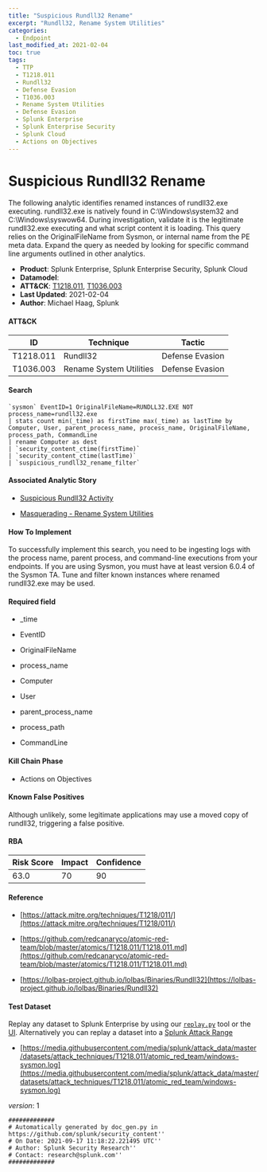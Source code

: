 ```yaml
---
title: "Suspicious Rundll32 Rename"
excerpt: "Rundll32, Rename System Utilities"
categories:
  - Endpoint
last_modified_at: 2021-02-04
toc: true
tags:
  - TTP
  - T1218.011
  - Rundll32
  - Defense Evasion
  - T1036.003
  - Rename System Utilities
  - Defense Evasion
  - Splunk Enterprise
  - Splunk Enterprise Security
  - Splunk Cloud
  - Actions on Objectives
---
```


# Suspicious Rundll32 Rename

The following analytic identifies renamed instances of rundll32.exe executing. rundll32.exe is natively found in C:\Windows\system32 and C:\Windows\syswow64. During investigation, validate it is the legitimate rundll32.exe executing and what script content it is loading. This query relies on the OriginalFileName from Sysmon, or internal name from the PE meta data. Expand the query as needed by looking for specific command line arguments outlined in other analytics.

- **Product**: Splunk Enterprise, Splunk Enterprise Security, Splunk Cloud
- **Datamodel**:
- **ATT&CK**: [T1218.011](https://attack.mitre.org/techniques/T1218/011/), [T1036.003](https://attack.mitre.org/techniques/T1036/003/)
- **Last Updated**: 2021-02-04
- **Author**: Michael Haag, Splunk


#### ATT&CK

| ID          | Technique   | Tactic       |
| ----------- | ----------- |--------------|
| T1218.011 | Rundll32 | Defense Evasion |
| T1036.003 | Rename System Utilities | Defense Evasion |


#### Search

```
`sysmon` EventID=1 OriginalFileName=RUNDLL32.EXE NOT process_name=rundll32.exe 
| stats count min(_time) as firstTime max(_time) as lastTime by Computer, User, parent_process_name, process_name, OriginalFileName, process_path, CommandLine 
| rename Computer as dest 
| `security_content_ctime(firstTime)`
| `security_content_ctime(lastTime)`
| `suspicious_rundll32_rename_filter`
```

#### Associated Analytic Story

* [Suspicious Rundll32 Activity](_stories/suspicious_rundll32_activity)

* [Masquerading - Rename System Utilities](_stories/masquerading_-_rename_system_utilities)


#### How To Implement
To successfully implement this search, you need to be ingesting logs with the process name, parent process, and command-line executions from your endpoints. If you are using Sysmon, you must have at least version 6.0.4 of the Sysmon TA. Tune and filter known instances where renamed rundll32.exe may be used.

#### Required field

* _time

* EventID

* OriginalFileName

* process_name

* Computer

* User

* parent_process_name

* process_path

* CommandLine


#### Kill Chain Phase

* Actions on Objectives


#### Known False Positives
Although unlikely, some legitimate applications may use a moved copy of rundll32, triggering a false positive.



#### RBA

| Risk Score  | Impact      | Confidence   |
| ----------- | ----------- |--------------|
| 63.0 | 70 | 90 |



#### Reference


* [https://attack.mitre.org/techniques/T1218/011/](https://attack.mitre.org/techniques/T1218/011/)

* [https://github.com/redcanaryco/atomic-red-team/blob/master/atomics/T1218.011/T1218.011.md](https://github.com/redcanaryco/atomic-red-team/blob/master/atomics/T1218.011/T1218.011.md)

* [https://lolbas-project.github.io/lolbas/Binaries/Rundll32](https://lolbas-project.github.io/lolbas/Binaries/Rundll32)



#### Test Dataset
Replay any dataset to Splunk Enterprise by using our [`replay.py`](https://github.com/splunk/attack_data#using-replaypy) tool or the [UI](https://github.com/splunk/attack_data#using-ui).
Alternatively you can replay a dataset into a [Splunk Attack Range](https://github.com/splunk/attack_range#replay-dumps-into-attack-range-splunk-server)


* [https://media.githubusercontent.com/media/splunk/attack_data/master/datasets/attack_techniques/T1218.011/atomic_red_team/windows-sysmon.log](https://media.githubusercontent.com/media/splunk/attack_data/master/datasets/attack_techniques/T1218.011/atomic_red_team/windows-sysmon.log)


_version_: 1

```
#############
# Automatically generated by doc_gen.py in https://github.com/splunk/security_content''
# On Date: 2021-09-17 11:18:22.221495 UTC''
# Author: Splunk Security Research''
# Contact: research@splunk.com''
#############
```